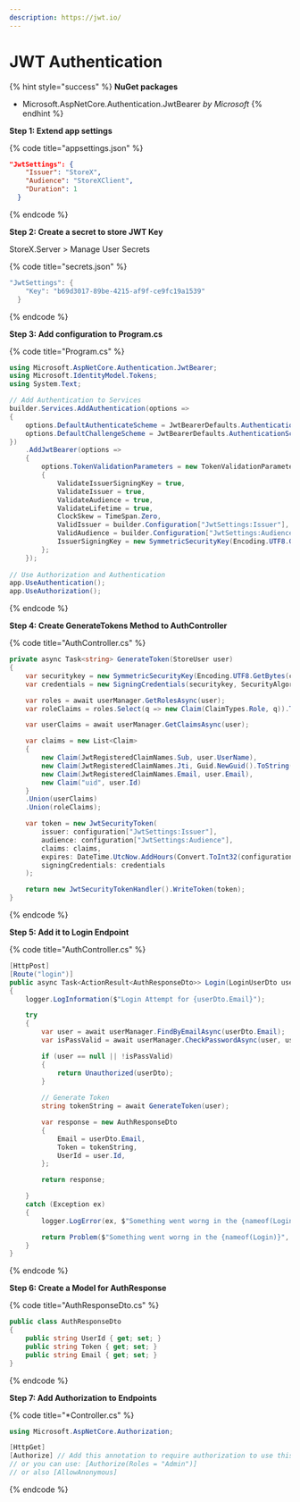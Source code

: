 ```yaml
---
description: https://jwt.io/
---
```


# JWT Authentication

{% hint style="success" %}
**NuGet packages**

* Microsoft.AspNetCore.Authentication.JwtBearer _by Microsoft_
{% endhint %}

**Step 1: Extend app settings**

{% code title="appsettings.json" %}
```json
"JwtSettings": {
    "Issuer": "StoreX",
    "Audience": "StoreXClient",
    "Duration": 1
  }
```
{% endcode %}

**Step 2: Create a secret to store JWT Key**

StoreX.Server > Manage User Secrets

{% code title="secrets.json" %}
```csharp
"JwtSettings": {
    "Key": "b69d3017-89be-4215-af9f-ce9fc19a1539"
  }
```
{% endcode %}

**Step 3: Add configuration to Program.cs**

{% code title="Program.cs" %}
```csharp
using Microsoft.AspNetCore.Authentication.JwtBearer;
using Microsoft.IdentityModel.Tokens;
using System.Text;

// Add Authentication to Services
builder.Services.AddAuthentication(options =>
{
    options.DefaultAuthenticateScheme = JwtBearerDefaults.AuthenticationScheme;
    options.DefaultChallengeScheme = JwtBearerDefaults.AuthenticationScheme;
})
    .AddJwtBearer(options =>
    {
        options.TokenValidationParameters = new TokenValidationParameters
        {
            ValidateIssuerSigningKey = true,
            ValidateIssuer = true,
            ValidateAudience = true,
            ValidateLifetime = true,
            ClockSkew = TimeSpan.Zero,
            ValidIssuer = builder.Configuration["JwtSettings:Issuer"],
            ValidAudience = builder.Configuration["JwtSettings:Audience"],
            IssuerSigningKey = new SymmetricSecurityKey(Encoding.UTF8.GetBytes(builder.Configuration["JwtSettings:Key"]))
        };
    });
  
// Use Authorization and Authentication
app.UseAuthentication();
app.UseAuthorization();
```
{% endcode %}

**Step 4: Create GenerateTokens Method to AuthController**

{% code title="AuthController.cs" %}
```csharp
private async Task<string> GenerateToken(StoreUser user)
{
    var securitykey = new SymmetricSecurityKey(Encoding.UTF8.GetBytes(configuration["JwtSettings:Key"]));
    var credentials = new SigningCredentials(securitykey, SecurityAlgorithms.HmacSha256);

    var roles = await userManager.GetRolesAsync(user);
    var roleClaims = roles.Select(q => new Claim(ClaimTypes.Role, q)).ToList();

    var userClaims = await userManager.GetClaimsAsync(user);

    var claims = new List<Claim>
    {
        new Claim(JwtRegisteredClaimNames.Sub, user.UserName),
        new Claim(JwtRegisteredClaimNames.Jti, Guid.NewGuid().ToString()),
        new Claim(JwtRegisteredClaimNames.Email, user.Email),
        new Claim("uid", user.Id)
    }
    .Union(userClaims)
    .Union(roleClaims);

    var token = new JwtSecurityToken(
        issuer: configuration["JwtSettings:Issuer"],
        audience: configuration["JwtSettings:Audience"],
        claims: claims,
        expires: DateTime.UtcNow.AddHours(Convert.ToInt32(configuration["JwtSettings:Duration"])),
        signingCredentials: credentials
    );

    return new JwtSecurityTokenHandler().WriteToken(token);
}
```
{% endcode %}

**Step 5: Add it to Login Endpoint**

{% code title="AuthController.cs" %}
```csharp
[HttpPost]
[Route("login")]
public async Task<ActionResult<AuthResponseDto>> Login(LoginUserDto userDto)
{
    logger.LogInformation($"Login Attempt for {userDto.Email}");

    try
    {
        var user = await userManager.FindByEmailAsync(userDto.Email);
        var isPassValid = await userManager.CheckPasswordAsync(user, userDto.Password);

        if (user == null || !isPassValid)
        {
            return Unauthorized(userDto);
        }
        
        // Generate Token
        string tokenString = await GenerateToken(user);

        var response = new AuthResponseDto
        {
            Email = userDto.Email,
            Token = tokenString,
            UserId = user.Id,
        };

        return response;

    }
    catch (Exception ex)
    {
        logger.LogError(ex, $"Something went worng in the {nameof(Login)}");

        return Problem($"Something went worng in the {nameof(Login)}", statusCode: 500);
    }
}
```
{% endcode %}

**Step 6: Create a Model for AuthResponse**

{% code title="AuthResponseDto.cs" %}
```csharp
public class AuthResponseDto
{
    public string UserId { get; set; }
    public string Token { get; set; }
    public string Email { get; set; }
}
```
{% endcode %}

**Step 7: Add Authorization to Endpoints**

{% code title="*Controller.cs" %}
```csharp
using Microsoft.AspNetCore.Authorization;

[HttpGet]
[Authorize] // Add this annotation to require authorization to use this endpoint
// or you can use: [Authorize(Roles = "Admin")]
// or also [AllowAnonymous]
```
{% endcode %}


